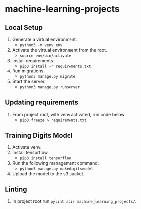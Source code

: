 # machine-learning-projects

## Local Setup

1. Generate a virtual environment.
    - `python3 -m venv env`
2. Activate the virtual environment from the root.
    - `source env/bin/activate`
3. Install requirements.
    - `pip3 install -r requirements.txt`
4. Run migrations.
    - `python3 manage.py migrate`
5. Start the server.
    - `python3 manage.py runserver`

## Updating requirements

1. From project root, with venv activated, run code below.
    - `pip3 freeze > requirements.txt`

## Training Digits Model

1. Activate venv.
2. Install tensorflow.
    - `pip3 install tensorflow`
3. Run the following management command.
    - `python3 manage.py makedigitsmodel`
4. Upload the model to the s3 bucket.

## Linting

1. In project root run `pylint api/ machine_learning_projects/`.